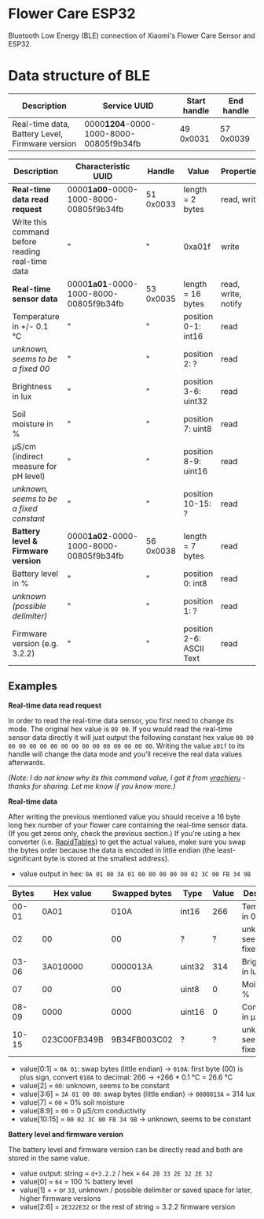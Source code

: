 # Flower Care ESP32

Bluetooth Low Energy (BLE) connection of Xiaomi's Flower Care Sensor and ESP32.

# Data structure of BLE

Description | Service UUID | Start  handle | End handle |
| ------ | ------ | ------ | ------ |
Real-time data, Battery Level, Firmware version | 0000**1204**-0000-1000-8000-00805f9b34fb | 49 0x0031 | 57 0x0039 |

Description | Characteristic UUID| Handle | Value | Properties |
| ------ | ------ | ------ | ------ | ------ |
**Real-time data read request** | 0000**1a00**-0000-1000-8000-00805f9b34fb| 51 0x0033 | length = 2 bytes | read, write |
Write this command before reading real-time data | " | " | 0xa01f | write |
**Real-time sensor data** | 0000**1a01**-0000-1000-8000-00805f9b34fb| 53 0x0035 | length = 16 bytes | read, write, notify |
Temperature in +/- 0.1 °C| " | " | position 0-1: int16 | read |
*unknown, seems to be a fixed 00* | " | " | position 2: ? | read |
Brightness in lux | " | " | position 3-6: uint32 | read |
Soil moisture in % | " | " | position 7: uint8 | read |
µS/cm (indirect measure for pH level) | " | " | position 8-9: uint16 | read |
*unknown, seems to be a fixed constant*  | " | " | position 10-15: ? | read | 
**Battery level & Firmware version** | 0000**1a02**-0000-1000-8000-00805f9b34fb| 56 0x0038 | length = 7 bytes | read |
Battery level in % | " | " | position 0: int8 | read |
*unknown (possible delimiter)* | " | " | position 1: ? | read |
Firmware version (e.g. 3.2.2) | " | " | position 2-6: ASCII Text | read |

## Examples

**Real-time data read request**

In order to read the real-time data sensor, you first need to change its mode.
The original hex value is `00 00`. If you would read the real-time sensor data directly it will just output the following constant hex value `00 00 00 00 00 00 00 00 00 00 00 00 00 00 00 00`. 
Writing the value `a01f` to its handle will change the data mode and you'll receive the real data values afterwards. 

*(Note: I do not know why its this command value, I got it from [vrachieru](https://github.com/vrachieru/xiaomi-flower-care-api) - thanks for sharing. Let me know if you know more.)*

**Real-time data**

After writing the previous mentioned value you should receive a 16 byte long hex number of your flower care containing the real-time sensor data. (If you get zeros only, check the previous section.) 
If you're using a hex converter (i.e. [RapidTables](https://www.rapidtables.com/convert/number/hex-to-decimal.html)) to get the actual values, make sure you swap the bytes order because the data is encoded in little endian (the least-significant byte is stored at the smallest address).

* value output in hex: `0A 01 00 3A 01 00 00 00 00 00 02 3C 00 FB 34 9B` 

| Bytes     | Hex value     | Swapped bytes |   Type      | Value   | Description                       |
| ------    | ------        | ------        | ------    | ------    | ------                            |
| 00-01     | 0A01          | 010A          | int16     | 266       | Temperature in 0.1 °C             |
| 02        | 00            | 00            | ?         | ?         | unknown, seems to be fixed value  |
| 03-06     | 3A010000      | 0000013A      | uint32    | 314       | Brightness in lux                 |
| 07        | 00            | 00            | uint8     | 0         | Moisture in %                     |
| 08-09     | 0000          | 0000          | uint16    | 0         | Conductivity in µS/cm             |
| 10-15     | 023C00FB349B  | 9B34FB003C02  | ?         | ?         | unknown, seems to be fixed value  |

* value[0:1] = `0A 01`: swap bytes (little endian) -> `010A`: first byte (00) is plus sign, convert `010A` to decimal: 266 -> +266 * 0.1 °C = 26.6 °C
* value[2] = `00`: unknown, seems to be constant
* value[3:6] = `3A 01 00 00`: swap bytes (little endian) -> `0000013A` = 314 lux
* value[7] = `00` = 0% soil moisture
* value[8:9] = `00` = 0 µS/cm conductivity
* value[10:15] = `00 02 3C 00 FB 34 9B` -> unknown, seems to be constant

**Battery level and firmware version**

The battery level and firmware version can be directly read and both are stored in the same value.

* value output: string = `d+3.2.2` / hex = `64 2B 33 2E 32 2E 32` 
* value[0] = `64` = 100 % battery level
* value[1] = `+` or `33`, unknown / possible delimiter or saved space for later, higher firmware versions
* value[2:6] = `2E322E32`  or the rest of string = 3.2.2 firmware version
